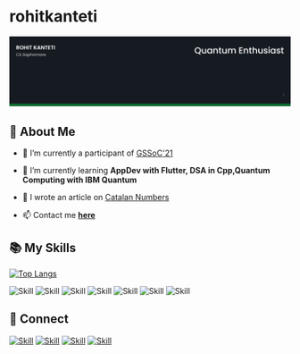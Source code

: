 # rohitkanteti
 
![Rohit Kanteti's-cover](./cover-img.png)
## 🧔 About Me

- 🔭 I’m currently a participant of [GSSoC'21](https://gssoc.girlscript.tech/)

- 🌱 I’m currently learning **AppDev with Flutter, DSA in Cpp,Quantum Computing with IBM Quantum**

- 📝 I  wrote an article on [Catalan Numbers](https://medium.com/ieee-manipal/catalan-numbers-4993f7fd57ff)

- 📫 Contact me **[here](rohitkanteti@gmail.com)**

## 📚 My Skills

[![Top Langs](https://github-readme-stats.vercel.app/api/top-langs/?username=rohitkanteti&layout=compact&show_icons=true&theme=dark)](https://github.com/rohitkanteti)

![Skill](https://img.shields.io/badge/HTML5-E34F26?style=for-the-badge&logo=html5&logoColor=white)
![Skill](https://img.shields.io/badge/CSS3-1572B6?style=for-the-badge&logo=css3&logoColor=white)
![Skill](https://img.shields.io/badge/JavaScript-323330?style=for-the-badge&logo=javascript&logoColor=F7DF1E)
![Skill](https://img.shields.io/badge/Java-ED8B00?style=for-the-badge&logo=java&logoColor=white)
![Skill](https://img.shields.io/badge/Git-F05032?style=for-the-badge&logo=git&logoColor=white)
![Skill](https://img.shields.io/badge/Visual_Studio_Code-0078D4?style=for-the-badge&logo=visual%20studio%20code&logoColor=white)
![Skill](https://img.shields.io/badge/Microsoft_Office-D83B01?style=for-the-badge&logo=microsoft-office&logoColor=white)

## 🤝 Connect

[![Skill](https://img.shields.io/badge/LinkedIn-0077B5?style=for-the-badge&logo=linkedin&logoColor=white)](https://www.linkedin.com/in/venkata-naga-sai-rohit-kanteti-0961babb/)
[![Skill](https://img.shields.io/badge/Twitter-1DA1F2?style=for-the-badge&logo=twitter&logoColor=white)](https://twitter.com/rohitkanteti)
[![Skill](https://img.shields.io/badge/Instagram-E4405F?style=for-the-badge&logo=instagram&logoColor=white)](https://www.instagram.com/rohitkanteti/)
[![Skill](https://img.shields.io/badge/GitHub-100000?style=for-the-badge&logo=github&logoColor=white)](https://github.com/rohitkanteti)
